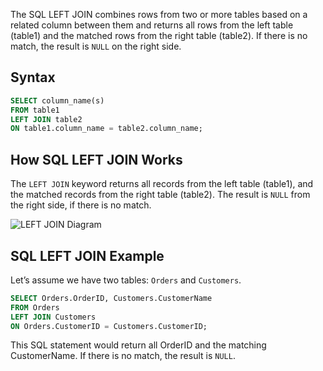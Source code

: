The SQL LEFT JOIN combines rows from two or more tables based on a related column between them and returns all rows from the left table (table1) and the matched rows from the right table (table2). If there is no match, the result is `NULL` on the right side.
## Syntax

```sql
SELECT column_name(s)
FROM table1
LEFT JOIN table2
ON table1.column_name = table2.column_name;
```
## How SQL LEFT JOIN Works

The `LEFT JOIN` keyword returns all records from the left table (table1), and the matched records from the right table (table2). The result is `NULL` from the right side, if there is no match.

![LEFT JOIN Diagram](https://www.w3schools.com/sql/img_leftjoin.gif)

## SQL LEFT JOIN Example

Let’s assume we have two tables: `Orders` and `Customers`.

```sql
SELECT Orders.OrderID, Customers.CustomerName
FROM Orders
LEFT JOIN Customers
ON Orders.CustomerID = Customers.CustomerID;
```

This SQL statement would return all OrderID and the matching CustomerName. If there is no match, the result is `NULL`.